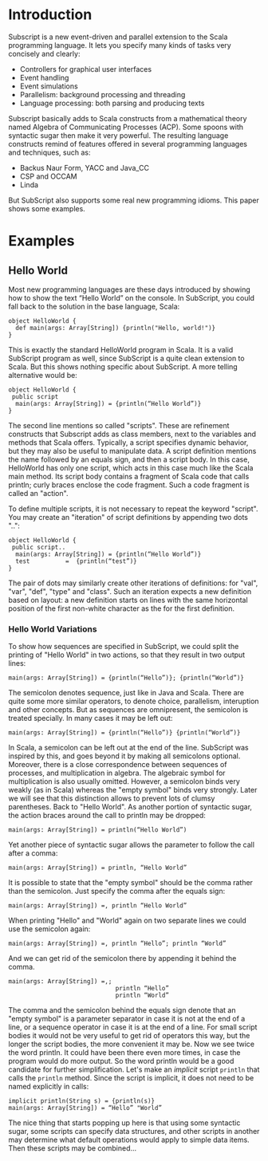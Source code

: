 # Introduction #

Subscript is a new event-driven and parallel extension to the Scala programming language. It lets you specify many kinds of tasks very concisely and clearly:

  * Controllers for graphical user interfaces
  * Event handling
  * Event simulations
  * Parallelism: background processing and threading
  * Language processing: both parsing and producing texts

Subscript basically adds to Scala constructs from a mathematical theory named Algebra of Communicating Processes (ACP). Some spoons with syntactic sugar then make it very powerful. The resulting language constructs remind of features offered in several programming languages and techniques, such as:

  * Backus Naur Form, YACC and Java\_CC
  * CSP and OCCAM
  * Linda

But SubScript also supports some real new programming idioms. This paper shows some examples.

# Examples #

## Hello World ##
Most new programming languages are these days introduced by showing how to show the text “Hello World” on the console. In SubScript, you could fall back to the solution in the base language, Scala:
```
object HelloWorld {
  def main(args: Array[String]) {println("Hello, world!")}
}
```
This is exactly the standard HelloWorld program in Scala. It is a valid SubScript program as well, since SubScript is a quite clean extension to Scala. But this shows nothing specific about SubScript. A more telling alternative would be:
```
object HelloWorld {
 public script
  main(args: Array[String]) = {println(“Hello World”)}
}
```
The second line mentions so called "scripts". These are refinement constructs that Subscript adds as class members, next to the variables and methods that Scala offers. Typically, a script specifies dynamic behavior, but they may also be useful to manipulate data. A script definition mentions the name followed by an equals sign, and then a script body. In this case, HelloWorld has only one script, which acts in this case much like the Scala main method. Its script body contains a fragment of Scala code that calls println; curly braces enclose the code fragment. Such a code fragment is called an "action".

To define multiple scripts, it is not necessary to repeat the keyword "script". You may create an "iteration" of script definitions by appending two dots "..":
```
object HelloWorld {
 public script..
  main(args: Array[String]) = {println(“Hello World”)}
  test          =  {println(“test”)}
}
```

The pair of dots may similarly create other iterations of definitions: for "val", "var", "def", "type" and "class".
Such an iteration expects a new definition based on layout: a new definition starts on lines with the same horizontal position of the first non-white character as the for the first definition.

### Hello World Variations ###
To show how sequences are specified in SubScript, we could split the printing of "Hello World" in two actions, so that they result in two output lines:
```
main(args: Array[String]) = {println(“Hello”)}; {println(“World”)}
```
The semicolon denotes sequence, just like in Java and Scala. There are quite some more similar operators, to denote choice, parallelism, interuption and other concepts. But as sequences are omnipresent, the semicolon is treated specially. In many cases it may be left out:
```
main(args: Array[String]) = {println(“Hello”)} {println(“World”)}
```
In Scala, a semicolon can be left out at the end of the line. SubScript was inspired by this, and goes beyond it by making all semicolons optional. Moreover, there is a close correspondence between sequences of processes, and multiplication in algebra. The algebraic symbol for multiplication is also usually omitted. However, a semicolon binds very weakly (as in Scala) whereas the "empty symbol" binds very strongly. Later we will see that this distinction allows to prevent lots of clumsy parentheses.
Back to "Hello World". As another portion of syntactic sugar, the action braces around the call to println may be dropped:
```
main(args: Array[String]) = println(“Hello World”)
```
Yet another piece of syntactic sugar allows the parameter to follow the call after a comma:
```
main(args: Array[String]) = println, “Hello World”
```
It is possible to state that the "empty symbol" should be the comma rather than the semicolon. Just specify the comma after the equals sign:
```
main(args: Array[String]) =, println “Hello World”
```
When printing "Hello" and "World" again on two separate lines we could use the semicolon again:
```
main(args: Array[String]) =, println “Hello”; println “World”
```
And we can get rid of the semicolon there by appending it behind the comma.
```
main(args: Array[String]) =,; 
                              println “Hello”
                              println “World”
```
The comma and the semicolon behind the equals sign denote that an "empty symbol" is a parameter separator in case it is not at the end of a line, or a sequence operator in case it is at the end of a line. For small script bodies it would not be very useful to get rid of operators this way, but the longer the script bodies, the more convenient it may be.
Now we see twice the word println. It could have been there even more times, in case the program would do more output. So the word println would be a good candidate for further simplification. Let's make an _implicit_ script `println` that calls the `println` method. Since the script is implicit, it does not need to be named explicitly in calls:
```
implicit println(String s) = {println(s)}
main(args: Array[String]) = “Hello” "World”
```
The nice thing that starts popping up here is that using some syntactic sugar, some scripts can specify data structures, and other scripts in another may determine what default operations would apply to simple data items. Then these scripts may be combined...